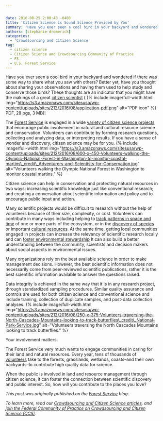 ```yaml
---


date: 2016-08-25 2:00:48 -0400
title: 'Citizen Science is Sound Science Provided by You'
summary: 'Have you ever seen a cool bird in your backyard and wondered if there was some way to share what you saw with others? Better yet, have you thought about sharing your observations&nbsp;and&nbsp;having them used to help study and conserve those birds? These thoughts are an indicator that you might have the makings of a'
authors: [stephanie-dromerick]
categories:
  - 'Crowdsourcing and Citizen Science'
tag:
  - citizen science
  - Citizen Science and Crowdsourcing Community of Practice
  - FS
  - U.S. Forest Service
---
```


Have you ever seen a cool bird in your backyard and wondered if there was some way to share what you saw with others? Better yet, have you thought about sharing your observations and having them used to help study and conserve those birds? These thoughts are an indicator that you might have the makings of a great <a href="http://www.esa.org/esa/wp-content/uploads/2015/09/Issue19.pdf" target="_blank">citizen scientist</a> (
{% include image/full-width.html img="https://s3.amazonaws.com/sitesusa/wp-content/uploads/sites/212/2016/08/application-pdf.png" alt="PDF icon" %} PDF, 28 pgs, 3 MB)!

The [Forest Service](http://www.fs.fed.us/) is engaged in a wide <a href="https://ccsinventory.wilsoncenter.org/" target="_blank">variety of citizen science projects</a> that encourage public involvement in natural and cultural resource science and conservation. Volunteers can contribute by forming research questions, collecting and analyzing data, or interpreting results. If you have a sense of wonder and discovery, citizen science may be for you. 
{% include image/full-width.html img="https://s3.amazonaws.com/sitesusa/wp-content/uploads/sites/212/2016/08/600-x-450-Volunteers-walking-the-Olympic-National-Forest-in-Washington-to-monitor-coastal-martins\_credit\_Adventurers-and-Scientists-for-Conservation.jpg" alt="Volunteers walking the Olympic National Forest in Washington to monitor coastal martins." %} 

Citizen science can help in conservation and protecting natural resources in two ways: increasing scientific knowledge just like conventional research; and creating a conversation about scientific information and policy and to encourage public input and action.

Many scientific projects would be difficult to research without the help of volunteers because of their size, complexity, or cost. Volunteers can contribute in many ways including helping to <a href="http://budburst.org/forests" target="_blank">track patterns in space and time</a> of one or more parts of the ecosystem, or in the <a href="https://www.youtube.com/watch?v=DLGk_VG_U5Y" target="_blank">discovery of species</a> or important [cultural resources](http://www.fs.fed.us/blogs/forest-service-celebrates-50th-anniversary-national-historic-preservation-act). At the same time, getting local communities engaged in projects can increase the relevancy of scientific research locally and can <a href="https://ccsinventory.wilsoncenter.org/#projectId/208" target="_blank">foster environmental stewardship</a> It can also build a better understanding between the community, scientists and decision makers about social aspects in environmental issues.

Many organizations rely on the best available science in order to make management decisions. However, the best scientific information does not necessarily come from peer-reviewed scientific publications, rather it is the best scientific information available to answer the questions raised.

Data integrity is achieved in the same way that it is in any research project, through standardized sampling procedures. Similar quality assurance and controls are used for both citizen science and conventional science and include training, collection of duplicate samples, and post-data collection analyses. 
{% include image/full-width.html img="https://s3.amazonaws.com/sitesusa/wp-content/uploads/sites/212/2016/08/250-x-375-Volunteers-traversing-the-North-Cascades-Mountains-looking-to-track-butterflies\_credit\_National-Park-Service.jpg" alt="Volunteers traversing the North Cascades Mountains looking to track butterflies." %} 

Your involvement matters.

The Forest Service very much wants to engage communities in caring for their land and natural resources. Every year, tens of thousands of [volunteers](http://www.fs.fed.us/working-with-us/volunteers) take to the forests, grasslands, wetlands, coasts–and their own backyards–to contribute high quality data for science.

When the public is involved in land and resource management through citizen science, it can foster the connection between scientific discovery and public interest. So, how will you contribute to the places you love?

_This post was originally published on the [Forest Service](http://www.fs.fed.us/blogs/) blog._

_To learn more, read our [Crowdsourcing and Citizen Science articles](https://www.WHATEVER/category/challenges/crowdsourcing-citizen-science/), and [join the Federal Community of Practice on Crowdsourcing and Citizen Science (CCS)](https://www.WHATEVER/communities/)._